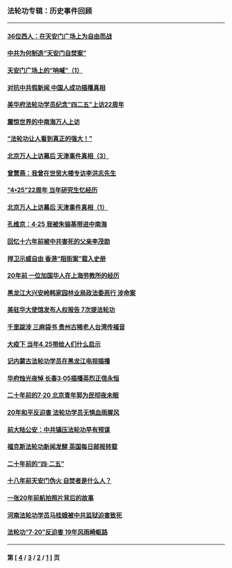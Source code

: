 ### 法轮功专辑：历史事件回顾
---
#### [36位西人：在天安门广场上为自由而战](../../pages/nf5793/n13390029.md?04150430) 
#### [中共为何制造“天安门自焚案”](../../pages/nf5793/n13183270.md?04150430) 
#### [天安门广场上的“呐喊”（1）](../../pages/nf5793/n13105277.md?04150430) 
#### [对抗中共假新闻 中国人成功插播真相](../../pages/nf5793/n12910618.md?04150430) 
#### [美华府法轮功学员纪念“四二五”上访22周年](../../pages/nf5793/n12904445.md?04150430) 
#### [震惊世界的中南海万人上访](../../pages/nf5793/n12903976.md?04150430) 
#### [“法轮功让人看到真正的强大！”](../../pages/nf5793/n12903195.md?04150430) 
#### [北京万人上访幕后 天津事件真相（3）](../../pages/nf5793/n12902807.md?04150430) 
#### [曾慧燕：我曾在世贸大楼专访李洪志先生](../../pages/nf5793/n12898729.md?04150430) 
#### [“4•25”22周年 当年研究生忆经历](../../pages/nf5793/n12894152.md?04150430) 
#### [北京万人上访幕后 天津事件真相（1）](../../pages/nf5793/n12885174.md?04150430) 
#### [孔维京：4·25 我被朱镕基带进中南海](../../pages/nf5793/n12864987.md?04150430) 
#### [回忆十六年前被中共害死的父亲李茂勋](../../pages/nf5793/n12880270.md?04150430) 
#### [捍卫示威自由 香港“阻街案”载入史册](../../pages/nf5793/n12811245.md?04150430) 
#### [20年前 一位加国华人在上海劳教所的经历](../../pages/nf5793/n12707932.md?04150430) 
#### [黑龙江大兴安岭韩家园林业局政法委恶行 涉命案](../../pages/nf5793/n12622815.md?04150430) 
#### [美驻华大使馆发布人权报告 7次提法轮功](../../pages/nf5793/n12520541.md?04150430) 
#### [千里跋涉 三麻袋书 贵州古稀老人台湾传福音](../../pages/nf5793/n12198750.md?04150430) 
#### [大疫下 当年4.25带给人们什么启示](../../pages/nf5793/n12058565.md?04150430) 
#### [记内蒙古法轮功学员在黑龙江电视插播](../../pages/nf5793/n11699194.md?04150430) 
#### [华府烛光夜悼 长春3·05插播英烈正信永恒](../../pages/nf5793/n11397432.md?04150430) 
#### [二十年前的7·20 北京青年郭为民彻夜未眠](../../pages/nf5793/n11354195.md?04150430) 
#### [20年和平反迫害 法轮功学员无惧血雨腥风](../../pages/nf5793/n11348279.md?04150430) 
#### [前大陆公安：中共镇压法轮功早有预谋](../../pages/nf5793/n11352168.md?04150430) 
#### [福克斯法轮功新闻发酵  英国每日邮报转载](../../pages/nf5793/n11285952.md?04150430) 
#### [二十年前的“四·二五”](../../pages/nf5793/n11207639.md?04150430) 
#### [十八年前天安门伪火 自焚者是什么人？](../../pages/nf5793/n10996556.md?04150430) 
#### [一张20年前航拍照片背后的故事](../../pages/nf5793/n10693797.md?04150430) 
#### [河南法轮功学员马桂娥被中共监狱迫害致死](../../pages/nf5793/n10684974.md?04150430) 
#### [法轮功“7‧20”反迫害 19年风雨崎岖路](../../pages/nf5793/n10570834.md?04150430) 

---
#### 第 [ [4](./4.md?04150430) / [3](./3.md?04150430) / [2](./2.md?04150430) / [1](./1.md?04150430) ] 页
